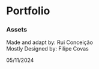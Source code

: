 # Portfolio

### Assets

Made and adapt by: Rui Conceição\
Mostly Designed by: Filipe Covas

05/11/2024
